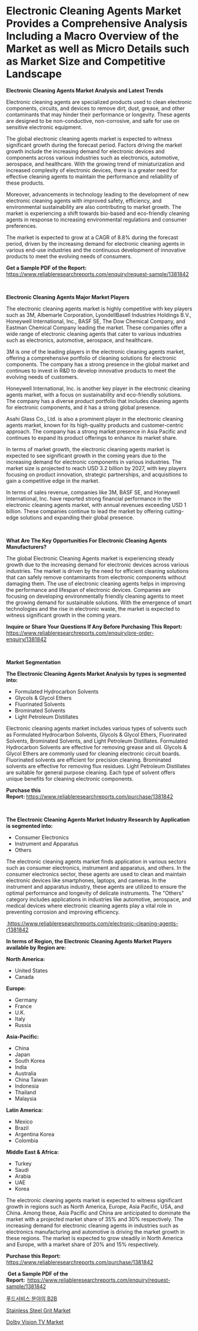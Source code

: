 <p><h1>Electronic Cleaning Agents Market Provides a Comprehensive Analysis Including a Macro Overview of the Market as well as Micro Details such as Market Size and Competitive Landscape</h1></p><p><strong>Electronic Cleaning Agents Market Analysis and Latest Trends</strong></p>
<p><p>Electronic cleaning agents are specialized products used to clean electronic components, circuits, and devices to remove dirt, dust, grease, and other contaminants that may hinder their performance or longevity. These agents are designed to be non-conductive, non-corrosive, and safe for use on sensitive electronic equipment.</p><p>The global electronic cleaning agents market is expected to witness significant growth during the forecast period. Factors driving the market growth include the increasing demand for electronic devices and components across various industries such as electronics, automotive, aerospace, and healthcare. With the growing trend of miniaturization and increased complexity of electronic devices, there is a greater need for effective cleaning agents to maintain the performance and reliability of these products.</p><p>Moreover, advancements in technology leading to the development of new electronic cleaning agents with improved safety, efficiency, and environmental sustainability are also contributing to market growth. The market is experiencing a shift towards bio-based and eco-friendly cleaning agents in response to increasing environmental regulations and consumer preferences.</p><p>The market is expected to grow at a CAGR of 8.8% during the forecast period, driven by the increasing demand for electronic cleaning agents in various end-use industries and the continuous development of innovative products to meet the evolving needs of consumers.</p></p>
<p><strong>Get a Sample PDF of the Report:&nbsp;</strong> <a href="https://www.reliableresearchreports.com/enquiry/request-sample/1381842">https://www.reliableresearchreports.com/enquiry/request-sample/1381842</a></p>
<p>&nbsp;</p>
<p><strong>Electronic Cleaning Agents Major Market Players</strong></p>
<p><p>The electronic cleaning agents market is highly competitive with key players such as 3M, Albemarle Corporation, LyondellBasell Industries Holdings B.V., Honeywell International, Inc., BASF SE, The Dow Chemical Company, and Eastman Chemical Company leading the market. These companies offer a wide range of electronic cleaning agents that cater to various industries such as electronics, automotive, aerospace, and healthcare.</p><p>3M is one of the leading players in the electronic cleaning agents market, offering a comprehensive portfolio of cleaning solutions for electronic components. The company has a strong presence in the global market and continues to invest in R&D to develop innovative products to meet the evolving needs of customers.</p><p>Honeywell International, Inc. is another key player in the electronic cleaning agents market, with a focus on sustainability and eco-friendly solutions. The company has a diverse product portfolio that includes cleaning agents for electronic components, and it has a strong global presence.</p><p>Asahi Glass Co., Ltd. is also a prominent player in the electronic cleaning agents market, known for its high-quality products and customer-centric approach. The company has a strong market presence in Asia Pacific and continues to expand its product offerings to enhance its market share.</p><p>In terms of market growth, the electronic cleaning agents market is expected to see significant growth in the coming years due to the increasing demand for electronic components in various industries. The market size is projected to reach USD 3.2 billion by 2027, with key players focusing on product innovation, strategic partnerships, and acquisitions to gain a competitive edge in the market.</p><p>In terms of sales revenue, companies like 3M, BASF SE, and Honeywell International, Inc. have reported strong financial performance in the electronic cleaning agents market, with annual revenues exceeding USD 1 billion. These companies continue to lead the market by offering cutting-edge solutions and expanding their global presence.</p></p>
<p>&nbsp;</p>
<p><strong>What Are The Key Opportunities For Electronic Cleaning Agents Manufacturers?</strong></p>
<p><p>The global Electronic Cleaning Agents market is experiencing steady growth due to the increasing demand for electronic devices across various industries. The market is driven by the need for efficient cleaning solutions that can safely remove contaminants from electronic components without damaging them. The use of electronic cleaning agents helps in improving the performance and lifespan of electronic devices. Companies are focusing on developing environmentally friendly cleaning agents to meet the growing demand for sustainable solutions. With the emergence of smart technologies and the rise in electronic waste, the market is expected to witness significant growth in the coming years.</p></p>
<p><strong>Inquire or Share Your Questions If Any Before Purchasing This Report:</strong> <a href="https://www.reliableresearchreports.com/enquiry/pre-order-enquiry/1381842">https://www.reliableresearchreports.com/enquiry/pre-order-enquiry/1381842</a></p>
<p>&nbsp;</p>
<p><strong>Market Segmentation</strong></p>
<p><strong>The Electronic Cleaning Agents Market Analysis by types is segmented into:</strong></p>
<p><ul><li>Formulated Hydrocarbon Solvents</li><li>Glycols & Glycol Ethers</li><li>Fluorinated Solvents</li><li>Brominated Solvents</li><li>Light Petroleum Distillates</li></ul></p>
<p><p>Electronic cleaning agents market includes various types of solvents such as Formulated Hydrocarbon Solvents, Glycols & Glycol Ethers, Fluorinated Solvents, Brominated Solvents, and Light Petroleum Distillates. Formulated Hydrocarbon Solvents are effective for removing grease and oil. Glycols & Glycol Ethers are commonly used for cleaning electronic circuit boards. Fluorinated solvents are efficient for precision cleaning. Brominated solvents are effective for removing flux residues. Light Petroleum Distillates are suitable for general purpose cleaning. Each type of solvent offers unique benefits for cleaning electronic components.</p></p>
<p><strong>Purchase this Report:&nbsp;</strong><a href="https://www.reliableresearchreports.com/purchase/1381842">https://www.reliableresearchreports.com/purchase/1381842</a></p>
<p>&nbsp;</p>
<p><strong>The Electronic Cleaning Agents Market Industry Research by Application is segmented into:</strong></p>
<p><ul><li>Consumer Electronics</li><li>Instrument and Apparatus</li><li>Others</li></ul></p>
<p><p>The electronic cleaning agents market finds application in various sectors such as consumer electronics, instrument and apparatus, and others. In the consumer electronics sector, these agents are used to clean and maintain electronic devices like smartphones, laptops, and cameras. In the instrument and apparatus industry, these agents are utilized to ensure the optimal performance and longevity of delicate instruments. The "Others" category includes applications in industries like automotive, aerospace, and medical devices where electronic cleaning agents play a vital role in preventing corrosion and improving efficiency.</p></p>
<p><a href="https://www.reliableresearchreports.com/electronic-cleaning-agents-r1381842">&nbsp;https://www.reliableresearchreports.com/electronic-cleaning-agents-r1381842</a></p>
<p><strong>In terms of Region, the Electronic Cleaning Agents Market Players available by Region are:</strong></p>
<p>
    <p> <strong> North America: </strong>
        <ul>
            <li>United States</li>
            <li>Canada</li>
        </ul>
        </p> 
    <p> <strong> Europe: </strong>
        <ul>
            <li>Germany</li>
            <li>France</li>
            <li>U.K.</li>
            <li>Italy</li>
            <li>Russia</li>
        </ul>
        </p> 
    <p> <strong> Asia-Pacific: </strong>
        <ul>
            <li>China</li>
            <li>Japan</li>
            <li>South Korea</li>
            <li>India</li>
            <li>Australia</li>
            <li>China Taiwan</li>
            <li>Indonesia</li>
            <li>Thailand</li>
            <li>Malaysia</li>
        </ul>
        </p> 
    <p> <strong> Latin America: </strong>
        <ul>
            <li>Mexico</li>
            <li>Brazil</li>
            <li>Argentina Korea</li>
            <li>Colombia</li>
        </ul>
        </p> 
    <p> <strong> Middle East & Africa: </strong>
        <ul>
            <li>Turkey</li>
            <li>Saudi</li>
            <li>Arabia</li>
            <li>UAE</li>
            <li>Korea</li>
        </ul>
    </p>
    </p>
<p><p>The electronic cleaning agents market is expected to witness significant growth in regions such as North America, Europe, Asia Pacific, USA, and China. Among these, Asia Pacific and China are anticipated to dominate the market with a projected market share of 35% and 30% respectively. The increasing demand for electronic cleaning agents in industries such as electronics manufacturing and automotive is driving the market growth in these regions. The market is expected to grow steadily in North America and Europe, with a market share of 20% and 15% respectively.</p></p>
<p><strong>Purchase this Report: </strong><a href="https://www.reliableresearchreports.com/purchase/1381842">https://www.reliableresearchreports.com/purchase/1381842</a></p>
<p>&nbsp;<strong>Get a Sample PDF of the Report:&nbsp;&nbsp;</strong><a href="https://www.reliableresearchreports.com/enquiry/request-sample/1381842">https://www.reliableresearchreports.com/enquiry/request-sample/1381842</a></p>
<p><strong></strong></p>
<p><p><a href="https://github.com/Wesleyeilly8796202/Market-Research-Report-List-1/blob/main/3509763141384.md">푸드서비스 분야의 B2B</a></p><p><a href="https://github.com/CliffMedina6/Market-Research-Report-List-5/blob/main/stainless-steel-grit-market.md">Stainless Steel Grit Market</a></p><p><a href="https://view.publitas.com/reportprime-1/dolby-vision-tv-market-outlook-complete-industry-analysis-2024-to-2031/">Dolby Vision TV Market</a></p></p>